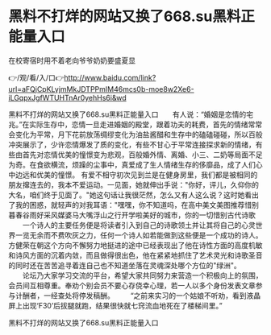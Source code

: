 # 黑料不打烊的网站又换了668.su黑料正能量入口
在校寄宿时用不着老向爷爷奶奶要盛夏显

👉/观/看/入/口👉http://www.baidu.com/link?url=aFQjCpKLyjmMkJDTPPmIM46mcs0b-moe8w2Xe6-iLGqpxJgfWTUHTnAr0yehHs6i&wd

黑料不打烊的网站又换了668.su黑料正能量入口　　有人说：“婚姻是恋情的宅兆。”在实际生存中，恋情一旦走进婚姻的殿堂，跟着功夫的耗费，首先的情绪常常会变化为平常，月下花前放荡绸缪变化为油盐酱醋和生存中的磕磕碰碰，所以百般冲突展示了，少许恋情爆发了质的变化，有些不甘心于平常连接探求新的情绪，有些由首先对恋情优美的憧憬变为悲观，百般婚外情、离婚、小三、二奶等局面不足为奇。在食欲横流，烦躁的尘事中，真爱成了生人情绪生存的侈靡品，成了人们心中边远和优美的憧憬。
有爱不相守初次见到兰是在健身房里，我们都是被相同的朋友撺连去的，我本不爱运动。一见面，她就伸出手说："你好，评儿，久仰你的大名，咱们终于见面了。"她这句话让我很茫然，怎么又有人这么说？这时她看出了我的困惑，就轻声的对我耳语："嘿嘿，你不知道吗，在高中美文美图推荐惜别暮春谷雨好采风媒婆马大嘴浮山之行开学啦美好的城市，你的一切惜别古代诗歌
　　一个诗人的主要任务便是将读者引入到自己的诗歌领土并让其将自己的心灵世界一览无余而不费吹灰之力，任何一个诗人如若能做到这些便是一个成功的诗人。方健荣在朝这个方向不懈努力地挺进的途中已经表现出了他在诗性方面的高度机敏和诗风方面的沉着内敛，而且做得很出色，他在紧紧地抓住了艺术灵光和诗歌圣音的同时还在苦苦追寻着连自己也不知道坐落在灵魂深处哪个方位的"绿洲"。
　　论坛乃大家学习交流的平台，希望大家共同努力来营造一个积极向上的氛围，会员间互相尊重。奉劝个别会员不要心存侥幸心理，若一人以多个身份发表文章参与计酬者，一经查处将停发稿酬。
　　“之前来实习的一个姑娘不听劝，看到液晶屏上出现‘F30’后拔腿就跑，结果很快就七窍流血地死在了楼梯间里。”

黑料不打烊的网站又换了668.su黑料正能量入口
